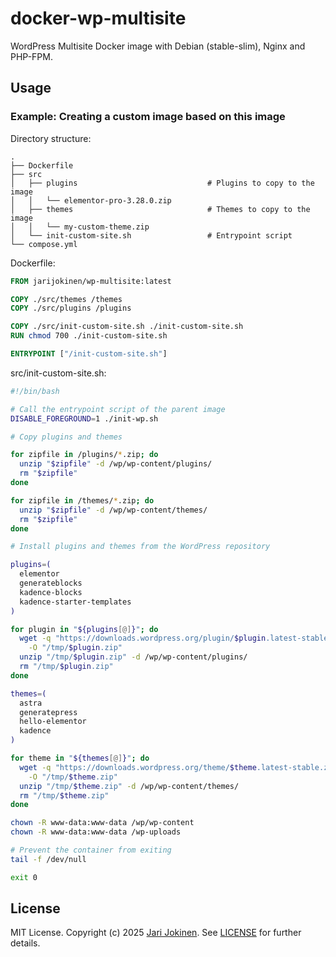 # docker-wp-multisite

WordPress Multisite Docker image with Debian (stable-slim), Nginx and PHP-FPM.

## Usage

### Example: Creating a custom image based on this image

Directory structure:

```plaintext
.
├── Dockerfile
├── src
│   ├── plugins                             # Plugins to copy to the image
│   │   └── elementor-pro-3.28.0.zip
│   ├── themes                              # Themes to copy to the image
│   │   └── my-custom-theme.zip
│   └── init-custom-site.sh                 # Entrypoint script
└── compose.yml
```

Dockerfile:

```Dockerfile
FROM jarijokinen/wp-multisite:latest

COPY ./src/themes /themes
COPY ./src/plugins /plugins

COPY ./src/init-custom-site.sh ./init-custom-site.sh
RUN chmod 700 ./init-custom-site.sh

ENTRYPOINT ["/init-custom-site.sh"]
```

src/init-custom-site.sh:

```bash
#!/bin/bash

# Call the entrypoint script of the parent image
DISABLE_FOREGROUND=1 ./init-wp.sh

# Copy plugins and themes

for zipfile in /plugins/*.zip; do
  unzip "$zipfile" -d /wp/wp-content/plugins/
  rm "$zipfile"
done

for zipfile in /themes/*.zip; do
  unzip "$zipfile" -d /wp/wp-content/themes/
  rm "$zipfile"
done

# Install plugins and themes from the WordPress repository

plugins=(
  elementor
  generateblocks
  kadence-blocks
  kadence-starter-templates
)

for plugin in "${plugins[@]}"; do
  wget -q "https://downloads.wordpress.org/plugin/$plugin.latest-stable.zip" \
    -O "/tmp/$plugin.zip"
  unzip "/tmp/$plugin.zip" -d /wp/wp-content/plugins/
  rm "/tmp/$plugin.zip"
done

themes=(
  astra
  generatepress
  hello-elementor
  kadence
)

for theme in "${themes[@]}"; do
  wget -q "https://downloads.wordpress.org/theme/$theme.latest-stable.zip" \
    -O "/tmp/$theme.zip"
  unzip "/tmp/$theme.zip" -d /wp/wp-content/themes/
  rm "/tmp/$theme.zip"
done

chown -R www-data:www-data /wp/wp-content
chown -R www-data:www-data /wp-uploads

# Prevent the container from exiting
tail -f /dev/null

exit 0
```

## License

MIT License. Copyright (c) 2025 [Jari Jokinen](https://jarijokinen.com). See
[LICENSE](https://github.com/jarijokinen/docker-wp-multisite/blob/main/LICENSE.txt) for further details.
